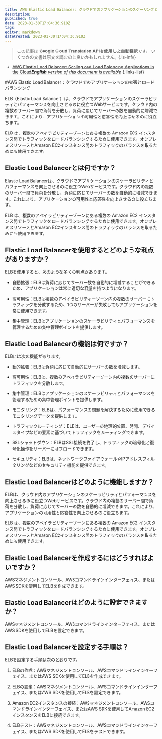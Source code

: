 ```yaml
---
title: AWS Elastic Load Balancer: クラウドでのアプリケーションのスケーリングと負荷分散
description: 
published: true
date: 2023-01-30T17:04:36.910Z
tags: 
editor: markdown
dateCreated: 2023-01-30T17:04:36.910Z
---
```


> この記事は **Google Cloud Translation APIを使用した自動翻訳**です。
いくつかの文書は原文を読むのに良いかもしれません。{.is-info}
- [AWS Elastic Load Balancer: Scaling and Load Balancing Applications in the Cloud***English** version of this document is available*](/en/Knowledge-base/Cloud/aws-elastic-load-balancer-scaling-and-load-balancing-applications-in-the-cloud)
{.links-list}


#AWS Elastic Load Balancer：クラウドでのアプリケーションの拡張とロードバランシング

ELB（Elastic Load Balancer）は、クラウドでアプリケーションのスケーラビリティとパフォーマンスを向上させるのに役立つWebサービスです。クラウド内の複数のサーバー間で負荷を分散し、負荷に応じてサーバーの数を自動的に増減できます。これにより、アプリケーションの可用性と応答性を向上させるのに役立ちます。

ELB は、複数のアベイラビリティーゾーンにある複数の Amazon EC2 インスタンス間でトラフィックをロードバランシングするために使用できます。オンプレミスリソースとAmazon EC2インスタンス間のトラフィックのバランスを取るためにも使用できます。

## Elastic Load Balancerとは何ですか？

Elastic Load Balancerは、クラウドでアプリケーションのスケーラビリティとパフォーマンスを向上させるのに役立つWebサービスです。クラウド内の複数のサーバー間で負荷を分散し、負荷に応じてサーバーの数を自動的に増減できます。これにより、アプリケーションの可用性と応答性を向上させるのに役立ちます。

ELB は、複数のアベイラビリティーゾーンにある複数の Amazon EC2 インスタンス間でトラフィックをロードバランシングするために使用できます。オンプレミスリソースとAmazon EC2インスタンス間のトラフィックのバランスを取るためにも使用できます。

## Elastic Load Balancerを使用するとどのような利点がありますか？

ELBを使用すると、次のような多くの利点があります。

- 自動拡張：ELBは負荷に応じてサーバー数を自動的に増減することができるため、アプリケーションは常に適切な容量を持つようになります。

- 高可用性：ELBは複数のアベイラビリティーゾーン内の複数のサーバーにトラフィックを分散するため、1つのサーバーが失敗してもアプリケーションを常に使用できます。

- 集中管理：ELBはアプリケーションのスケーラビリティとパフォーマンスを管理するための集中管理ポイントを提供します。

## Elastic Load Balancerの機能は何ですか？

ELBには次の機能があります。

- 動的拡張：ELBは負荷に応じて自動的にサーバーの数を増減します。

- 高可用性：ELBは、複数のアベイラビリティーゾーン内の複数のサーバーにトラフィックを分散します。

- 集中管理：ELBはアプリケーションのスケーラビリティとパフォーマンスを管理するための集中管理ポイントを提供します。

- モニタリング：ELBは、パフォーマンスの問題を解決するために使用できるモニタリングデータを提供します。

- トラフィックルーティング：ELBは、ユーザーの地理的位置、時間、デバイスタイプなどの要素に基づいてトラフィックをルーティングできます。

- SSLシャットダウン：ELBはSSL接続を終了し、トラフィックの暗号化と復号化操作をサーバーにオフロードできます。

- セキュリティ：ELBは、ネットワークファイアウォールやIPアドレスフィルタリングなどのセキュリティ機能を提供できます。

## Elastic Load Balancerはどのように機能しますか？

ELBは、クラウド内のアプリケーションのスケーラビリティとパフォーマンスを向上させるのに役立つWebサービスです。クラウド内の複数のサーバー間で負荷を分散し、負荷に応じてサーバーの数を自動的に増減できます。これにより、アプリケーションの可用性と応答性を向上させるのに役立ちます。

ELB は、複数のアベイラビリティーゾーンにある複数の Amazon EC2 インスタンス間でトラフィックをロードバランシングするために使用できます。オンプレミスリソースとAmazon EC2インスタンス間のトラフィックのバランスを取るためにも使用できます。

## Elastic Load Balancerを作成するにはどうすればよいですか？

AWSマネジメントコンソール、AWSコマンドラインインターフェイス、またはAWS SDKを使用してELBを作成できます。

## Elastic Load Balancerはどのように設定できますか？

AWSマネジメントコンソール、AWSコマンドラインインターフェイス、またはAWS SDKを使用してELBを設定できます。

## Elastic Load Balancerを設定する手順は？

ELBを設定する手順は次のとおりです。

1. ELBの作成：AWSマネジメントコンソール、AWSコマンドラインインターフェイス、またはAWS SDKを使用してELBを作成できます。

2. ELBの設定：AWSマネジメントコンソール、AWSコマンドラインインターフェイス、またはAWS SDKを使用してELBを設定できます。

3. Amazon EC2インスタンスの接続：AWSマネジメントコンソール、AWSコマンドラインインターフェイス、またはAWS SDKを使用してAmazon EC2インスタンスをELBに接続できます。

4. ELBテスト：AWSマネジメントコンソール、AWSコマンドラインインターフェイス、またはAWS SDKを使用してELBをテストできます。